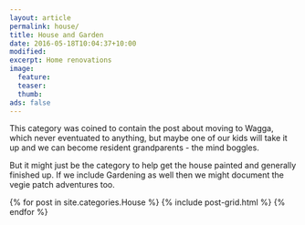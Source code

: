 ```yaml
---
layout: article
permalink: house/
title: House and Garden
date: 2016-05-18T10:04:37+10:00
modified:
excerpt: Home renovations
image:
  feature:
  teaser:
  thumb:
ads: false
---
```


This category was coined to contain the post about moving to Wagga, which never eventuated to anything, but maybe one of our kids will take it up and we can become resident grandparents - the mind boggles.

But it might just be the category to help get the house painted and generally finished up.  If we include Gardening as well then we might document the vegie patch adventures too.


{% for post in site.categories.House %} {% include post-grid.html %} {% endfor %} 

<div style="clear:both"></div>


